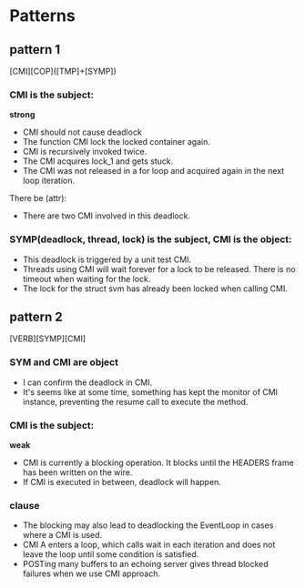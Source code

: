 # Patterns

## pattern 1
\[CMI\]\[COP\](\[TMP\]+\[SYMP\])

### CMI is the subject:

**strong**
* CMI should not cause deadlock
* The function CMI lock the locked container again.
* CMI is recursively invoked twice.
* The CMI acquires lock_1 and gets stuck.
* The CMI was not released in a for loop and acquired again in the next loop iteration.

There be (attr):
* There are two CMI involved in this deadlock.

### SYMP(deadlock, thread, lock) is the subject, CMI is the object:

* This deadlock is triggered by a unit test CMI.
* Threads using CMI will wait forever for a lock to be released. There is no timeout when waiting for the lock.
* The lock for the struct svm has already been locked when calling CMI.

## pattern 2
\[VERB\]\[SYMP\]\[CMI\]

### SYM and CMI are object

* I can confirm the deadlock in CMI.
* It's seems like at some time, something has kept the monitor of CMI instance, preventing the resume call to execute the method.

### CMI is the subject:

**weak**
* CMI is currently a blocking operation. It blocks until the HEADERS frame has been written on the wire.
* If CMI is executed in between, deadlock will happen.

### clause
* The blocking may also lead to deadlocking the EventLoop in cases where a CMI is used.
* CMI A enters a loop, which calls wait in each iteration and does not leave the loop until some condition is satisfied.
* POSTing many buffers to an echoing server gives thread blocked failures when we use CMI approach.
